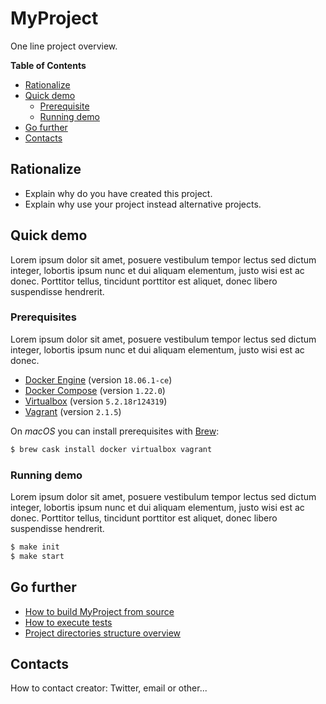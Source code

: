 # MyProject

One line project overview.

<!-- START doctoc generated TOC please keep comment here to allow auto update -->
<!-- DON'T EDIT THIS SECTION, INSTEAD RE-RUN doctoc TO UPDATE -->
**Table of Contents**

- [Rationalize](#rationalize)
- [Quick demo](#quick-demo)
  - [Prerequisite](#prerequisite)
  - [Running demo](#running-demo)
- [Go further](#go-further)
- [Contacts](#contacts)

<!-- END doctoc generated TOC please keep comment here to allow auto update -->


## Rationalize

* Explain why do you have created this project.
* Explain why use your project instead alternative projects.


## Quick demo

Lorem ipsum dolor sit amet, posuere vestibulum tempor lectus sed dictum integer, lobortis ipsum nunc et dui aliquam elementum, justo wisi est ac donec. Porttitor tellus, tincidunt porttitor est aliquet, donec libero suspendisse hendrerit.


### Prerequisites

Lorem ipsum dolor sit amet, posuere vestibulum tempor lectus sed dictum integer, lobortis ipsum nunc et dui aliquam elementum, justo wisi est ac donec.

* [Docker Engine](https://docs.docker.com/engine/) (version `18.06.1-ce`)
* [Docker Compose](https://docs.docker.com/compose/) (version `1.22.0`)
* [Virtualbox](https://www.virtualbox.org/) (version `5.2.18r124319`)
* [Vagrant](https://www.vagrantup.com/) (version `2.1.5`)

On *macOS* you can install prerequisites with [Brew](https://brew.sh/index_fr):

```sh
$ brew cask install docker virtualbox vagrant
```


### Running demo

Lorem ipsum dolor sit amet, posuere vestibulum tempor lectus sed dictum integer, lobortis ipsum nunc et dui aliquam elementum, justo wisi est ac donec. Porttitor tellus, tincidunt porttitor est aliquet, donec libero suspendisse hendrerit.

```sh
$ make init
$ make start
```

## Go further

* [How to build MyProject from source](CONTRIBUTE.md#how-to-build-myproject-from-source)
* [How to execute tests](CONTRIBUTE.md#how-to-execute-tests)
* [Project directories structure overview](CONTRIBUTE.md#project-directories-structure-overview)


## Contacts

How to contact creator: Twitter, email or other...
